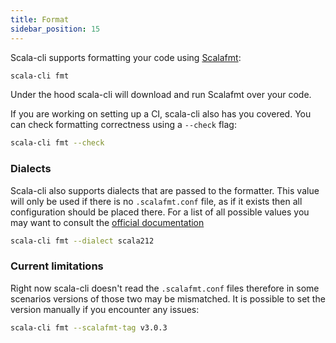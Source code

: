 ```yaml
---
title: Format
sidebar_position: 15
---
```


Scala-cli supports formatting your code using [Scalafmt](https://scalameta.org/scalafmt/):

```bash
scala-cli fmt
```

Under the hood scala-cli will download and run Scalafmt over your code.

If you are working on setting up a CI, scala-cli also has you covered.
You can check formatting correctness using a `--check` flag:

```bash
scala-cli fmt --check
```

### Dialects 
Scala-cli also supports dialects that are passed to the formatter. 
This value will only be used if there is no `.scalafmt.conf` file, as if it exists then all configuration should be placed there.
For a list of all possible values you may want to consult the [official documentation](https://scalameta.org/scalafmt/docs/configuration.html#scala-dialects)

```bash
scala-cli fmt --dialect scala212
```

### Current limitations
Right now scala-cli doesn't read the `.scalafmt.conf` files 
therefore in some scenarios versions of those two may be mismatched.
It is possible to set the version manually if you encounter any issues:

```bash
scala-cli fmt --scalafmt-tag v3.0.3
```